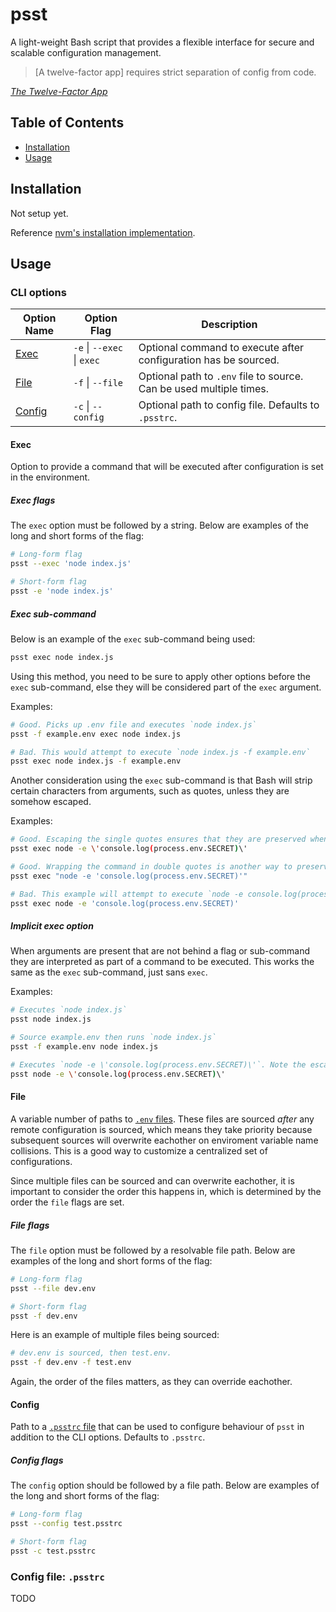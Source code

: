 # psst

A light-weight Bash script that provides a flexible interface for secure and scalable configuration management.

> [A twelve-factor app] requires strict separation of config from code.

_[The Twelve-Factor App](https://12factor.net/config)_

## Table of Contents
- [Installation](#installation)
- [Usage](#usage)

## Installation

Not setup yet.

Reference [nvm's installation implementation](https://github.com/creationix/nvm#installation-and-update).

## Usage

### CLI options

| Option Name | Option Flag | Description |
| --- | --- | --- |
| [Exec](#exec) | `-e` \| `--exec` \| `exec` | Optional command to execute after configuration has be sourced. |
| [File](#file) | `-f` \| `--file` | Optional path to `.env` file to source. Can be used multiple times. |
| [Config](#config) | `-c` \| `--config` | Optional path to config file. Defaults to `.psstrc`. |

#### Exec

Option to provide a command that will be executed after configuration is set in the environment.

##### Exec flags

The `exec` option must be followed by a string. Below are examples of the long and short forms of the flag:

```bash
# Long-form flag
psst --exec 'node index.js'

# Short-form flag
psst -e 'node index.js'
```

##### Exec sub-command

Below is an example of the `exec` sub-command being used:

```bash
psst exec node index.js
```

Using this method, you need to be sure to apply other options before the `exec` sub-command, else they will be considered part of the `exec` argument.

Examples:

```bash
# Good. Picks up .env file and executes `node index.js`
psst -f example.env exec node index.js

# Bad. This would attempt to execute `node index.js -f example.env`
psst exec node index.js -f example.env
```

Another consideration using the `exec` sub-command is that Bash will strip certain characters from arguments, such as quotes, unless they are somehow escaped.

Examples:

```bash
# Good. Escaping the single quotes ensures that they are preserved when executed.
psst exec node -e \'console.log(process.env.SECRET)\'

# Good. Wrapping the command in double quotes is another way to preserve the single quotes.
psst exec "node -e 'console.log(process.env.SECRET)'"

# Bad. This example will attempt to execute `node -e console.log(process.env.SECRET)`, which will fail.
psst exec node -e 'console.log(process.env.SECRET)'
```

##### Implicit exec option

When arguments are present that are not behind a flag or sub-command they are interpreted as part of a command to be executed. This works the same as the `exec` sub-command, just sans `exec`.

Examples:

```bash
# Executes `node index.js`
psst node index.js

# Source example.env then runs `node index.js`
psst -f example.env node index.js

# Executes `node -e \'console.log(process.env.SECRET)\'`. Note the escaped single quotes.
psst node -e \'console.log(process.env.SECRET)\'
```

#### File

A variable number of paths to [`.env` files](https://gist.github.com/ericelliott/4152984). These files are sourced *after* any remote configuration is sourced, which means they take priority because subsequent sources will overwrite eachother on enviroment variable name collisions. This is a good way to customize a centralized set of configurations.

Since multiple files can be sourced and can overwrite eachother, it is important to consider the order this happens in, which is determined by the order the `file` flags are set.

##### File flags

The `file` option must be followed by a resolvable file path. Below are examples of the long and short forms of the flag:

```bash
# Long-form flag
psst --file dev.env

# Short-form flag
psst -f dev.env
```

Here is an example of multiple files being sourced:

```bash
# dev.env is sourced, then test.env.
psst -f dev.env -f test.env
```

Again, the order of the files matters, as they can override eachother.

#### Config

Path to a [`.psstrc` file](#config-file-psstrc) that can be used to configure behaviour of `psst` in addition to the CLI options. Defaults to `.psstrc`.

##### Config flags

The `config` option should be followed by a file path. Below are examples of the long and short forms of the flag:

```bash
# Long-form flag
psst --config test.psstrc

# Short-form flag
psst -c test.psstrc
```

### Config file: `.psstrc`

TODO
